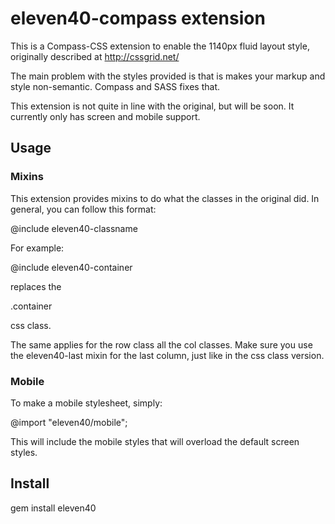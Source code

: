 # eleven40-compass extension

This is a Compass-CSS extension to enable the 1140px fluid layout style, originally described at http://cssgrid.net/

The main problem with the styles provided is that is makes your markup and style non-semantic. Compass and SASS fixes that.

This extension is not quite in line with the original, but will be soon. It currently only has screen and mobile support.

## Usage

### Mixins

This extension provides mixins to do what the classes in the original did. In general, you can follow this format:

@include eleven40-classname

For example:

  @include eleven40-container

replaces the

  .container

css class.

The same applies for the row class all the col classes. Make sure you use the eleven40-last mixin for the last column, just like in the css class version.

### Mobile

To make a mobile stylesheet, simply:

@import "eleven40/mobile";

This will include the mobile styles that will overload the default screen styles.

## Install

gem install eleven40